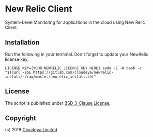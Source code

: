 # New Relic Client

System-Level Monitoring for applications in the cloud using New Relic Client.

## Installation

Run the following in your terminal. Don't forget to update your NewRelic license key:

```LICENSE_KEY={YOUR_NEWRELIC_LICENCE_KEY_HERE} sudo -E -H bash -c "$(curl -sSL https://gitlab.com/cloudeya/newrelic-install/-/raw/master/newrelic_install.sh)"```

## License

The script is published under [BSD 3-Clause License](license.txt).

## Copyright

(c) 2018 [Cloudeya Limited](https://www.cloudeya.co.uk).